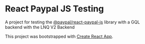 # React Paypal JS Testing

A project for testing the [@paypal/react-paypal-js](https://www.npmjs.com/package/@paypal/react-paypal-js) library with a GQL backend with the LNQ V2 Backend

This project was bootstrapped with [Create React App](https://github.com/facebook/create-react-app).
